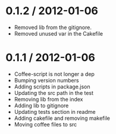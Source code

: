 
0.1.2 / 2012-01-06 
==================

  * Removed lib from the gitignore.
  * Removed unused var in the Cakefile

0.1.1 / 2012-01-06 
==================

  * Coffee-script is not longer a dep
  * Bumping version numbers
  * Adding scripts in package.json
  * Updating the src path in the test
  * Removing lib from the index
  * Adding lib to gitignore
  * Updating tests section in readme
  * Adding cakefile and removing makefile
  * Moving coffee files to src
